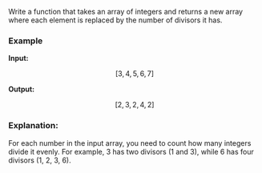 Write a function that takes an array of integers and returns a new array where each element is replaced by the number of
divisors it has.

### Example

**Input:**

$$
[3, 4, 5, 6, 7]
$$

**Output:**

$$
[2, 3, 2, 4, 2]
$$

### Explanation:

For each number in the input array, you need to count how many integers divide it evenly. For example, 3 has two
divisors (1 and 3), while 6 has four divisors (1, 2, 3, 6).
